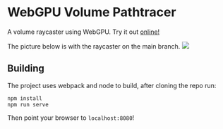 # WebGPU Volume Pathtracer

A volume raycaster using WebGPU. Try it out [online!](https://www.willusher.io/webgpu-volume-pathtracer/)

The picture below is with the raycaster on the main branch.
![](https://i.imgur.com/6zNv57i.png)

## Building

The project uses webpack and node to build, after cloning the repo run:

```
npm install
npm run serve
```

Then point your browser to `localhost:8080`!
